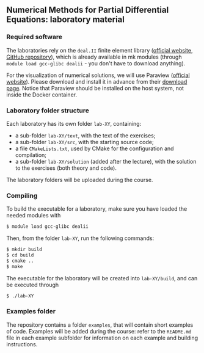 ## Numerical Methods for Partial Differential Equations: laboratory material

### Required software

The laboratories rely on the `deal.II` finite element library ([official website](https://dealii.org), [GitHub repository](https://github.com/dealii/dealii)), which is already available in mk modules (through `module load gcc-glibc dealii` - you don't have to download anything).

For the visualization of numerical solutions, we will use Paraview ([official website](https://www.paraview.org/)). Please download and install it in advance from their [download page](https://www.paraview.org/download/). Notice that Paraview should be installed on the host system, not inside the Docker container.

### Laboratory folder structure
Each laboratory has its own folder `lab-XY`, containing:
- a sub-folder `lab-XY/text`, with the text of the exercises;
- a sub-folder `lab-XY/src`, with the starting source code;
- a file `CMakeLists.txt`, used by CMake for the configuration and compilation;
- a sub-folder `lab-XY/solution` (added after the lecture), with the solution to the exercises (both theory and code).

The laboratory folders will be uploaded during the course.

### Compiling
To build the executable for a laboratory, make sure you have loaded the needed modules with
```bash
$ module load gcc-glibc dealii
```
Then, from the folder `lab-XY`, run the following commands:
```bash
$ mkdir build
$ cd build
$ cmake ..
$ make
```
The executable for the laboratory will be created into `lab-XY/build`, and can be executed through
```bash
$ ./lab-XY
```

### Examples folder

The repository contains a folder `examples`, that will contain short examples of code. Examples will be added during the course: refer to the `README.md` file in each example subfolder for information on each example and building instructions.
